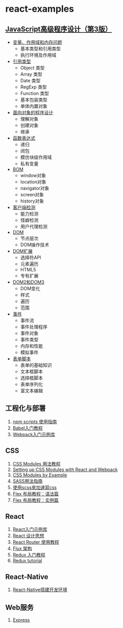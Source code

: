 # react-examples
## [JavaScript高级程序设计（第3版）][31]
- [变量、作用域和内存问题][32]
  - 基本类型和引用类型
  - 执行环境及作用域
- [引用类型][33]
  - Object 类型
  - Array 类型
  - Date 类型
  - RegExp 类型
  - Function 类型
  - 基本包装类型
  - 单体内置对象
- [面向对象的程序设计][34]
  - 理解对象
  - 创建对象
  - 继承
- [函数表达式][35]
  - 递归
  - 闭包
  - 模仿块级作用域
  - 私有变量
- [BOM][36]
  - window对象
  - location对象
  - navigator对象
  - screen对象
  - history对象
- [客户端检测][37]
  - 能力检测
  - 怪癖检测
  - 用户代理检测
- [DOM][38]
  - 节点层次
  - DOM操作技术
- [DOM扩展][39]
  - 选择符API
  - 元素遍历
  - HTML5
  - 专有扩展
- [DOM2和DOM3][40]
  - DOM变化
  - 样式
  - 遍历
  - 范围
- [事件][41]
  - 事件流
  - 事件处理程序
  - 事件对象
  - 事件类型
  - 内存和性能
  - 模拟事件
- [表单脚本][42]
  - 表单的基础知识
  - 文本框脚本
  - 选择框脚本
  - 表单序列化
  - 富文本编辑


## 工程化与部署
1. [npm scripts 使用指南][0]
1. [Babel入门教程][1]
1. [Webpack入门示例库][3]

## CSS
1. [CSS Modules 用法教程][6]
1. [Setting up CSS Modules with React and Webpack][13]
1. [CSS Modules by Example][15]
1. [SASS用法指南][11]
1. [使用scss來加速寫css][16]
1. [Flex 布局教程：语法篇][4]
1. [Flex 布局教程：实例篇][5]

## React
1. [React入门示例库][2]
1. [React 设计思想][14]
1. [React Router 使用教程][7]
1. [Flux 架构][8]
1. [Redux 入门教程][9]
1. [Redux tutorial][12]

## React-Native
1. [React-Native搭建开发环境][10]

## Web服务
1. [Express][17]

[0]: http://www.ruanyifeng.com/blog/2016/10/npm_scripts.html
[1]: doc/babel-guide.md
[2]: doc/react-demo.md
[3]: doc/webpack-demo.md
[4]: http://www.ruanyifeng.com/blog/2015/07/flex-grammar.html
[5]: http://www.ruanyifeng.com/blog/2015/07/flex-examples.html
[6]: doc/css-modules-demo.md
[7]: http://www.ruanyifeng.com/blog/2016/05/react_router.html
[8]: doc/flux-demo.md
[9]: doc/redux-demo.md
[10]: doc/react-native-install.md
[11]: http://www.ruanyifeng.com/blog/2012/06/sass.html
[12]: doc/redux-tutorial.md
[13]: http://javascriptplayground.com/blog/2016/07/css-modules-webpack-react/
[14]: https://github.com/react-guide/react-basic
[15]: http://andrewhfarmer.com/css-modules-by-example/
[16]: http://blog.visioncan.com/2011/sass-scss-your-css/
[17]: http://www.expressjs.com.cn/

[31]: https://book.douban.com/subject/10546125/
[32]: professional_javascript_for_web/04-variable_scope_and_menory.ipynb
[33]: professional_javascript_for_web/05-reference_types.ipynb
[34]: professional_javascript_for_web/06-object_oriented_programming.ipynb
[35]: professional_javascript_for_web/07-function_expression.ipynb
[36]: professional_javascript_for_web/08-the-browser-object-model.md
[37]: professional_javascript_for_web/09-client-detection.md
[38]: professional_javascript_for_web/10-dom.md
[39]: professional_javascript_for_web/11-dom_extentions.md
[40]: professional_javascript_for_web/ch12
[41]: professional_javascript_for_web/ch13
[42]: professional_javascript_for_web/ch14
